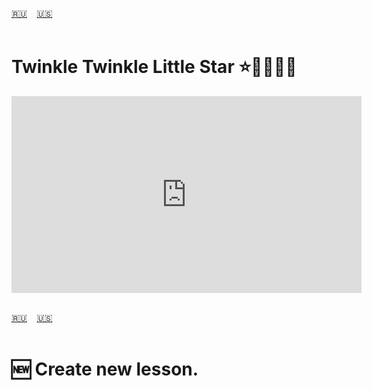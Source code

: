 <span id="ru"><a href='#ru'>🇷🇺</a> &nbsp;&nbsp;&nbsp;<a href='#en'>🇺🇸</a> &nbsp;&nbsp;&nbsp;</span><br><br>

# Twinkle Twinkle Little Star ⭐🌟✨💫🌠

<iframe width="560" height="315" src="https://www.youtube.com/embed/yCjJyiqpAuU?si=1IXdbNL8WiS3S5-1" title="YouTube video player" frameborder="0" allow="accelerometer; autoplay; clipboard-write; encrypted-media; gyroscope; picture-in-picture; web-share" referrerpolicy="strict-origin-when-cross-origin" allowfullscreen></iframe><br><br>

<span id="en"><a href='#ru'>🇷🇺</a> &nbsp;&nbsp;&nbsp;<a href='#en'>🇺🇸</a> &nbsp;&nbsp;&nbsp;</span><br><br>

# 🆕 Create new lesson.<br><br>


